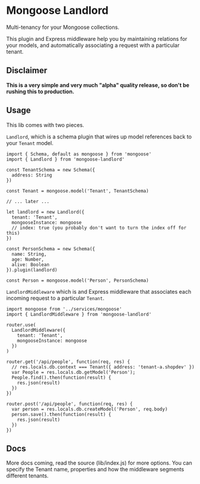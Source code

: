 # Mongoose Landlord
Multi-tenancy for your Mongoose collections.

This plugin and Express middleware help you by maintaining relations for your
models, and automatically associating a request with a particular tenant.

## Disclaimer
**This is a very simple and very much "alpha" quality release, so
don't be rushing this to production.**

## Usage
This lib comes with two pieces.

`Landlord`, which is a schema plugin that wires up model references back to your 
`Tenant` model.

```
import { Schema, default as mongoose } from 'mongoose'
import { Landlord } from 'mongoose-landlord'

const TenantSchema = new Schema({
  address: String
})

const Tenant = mongoose.model('Tenant', TenantSchema)

// ... later ...

let landlord = new Landlord({
  tenant: 'Tenant',
  mongooseInstance: mongoose
  // index: true (you probably don't want to turn the index off for this)
})

const PersonSchema = new Schema({
  name: String,
  age: Number,
  alive: Boolean
}).plugin(landlord)

const Person = mongoose.model('Person', PersonSchema)
```

`LandlordMiddleware` which is and Express middleware that associates each incoming
request to a particular `Tenant`.

```
import mongoose from '../services/mongoose'
import { LandlordMiddleware } from 'mongoose-landlord'

router.use(
  LandlordMiddleware({
    tenant: 'Tenant',
    mongooseInstance: mongoose
  })
)

router.get('/api/people', function(req, res) {
  // res.locals.db.context === Tenant({ address: 'tenant-a.shopdev' })
  var People = res.locals.db.getModel('Person');
  People.find().then(function(result) {
    res.json(result)
  })
})

router.post('/api/people', function(req, res) {
  var person = res.locals.db.createModel('Person', req.body)
  person.save().then(function(result) {
    res.json(result)
  })
})
```

## Docs

More docs coming, read the source (lib/index.js) for more options. You can specify the Tenant name, properties and how the middleware segments different tenants.